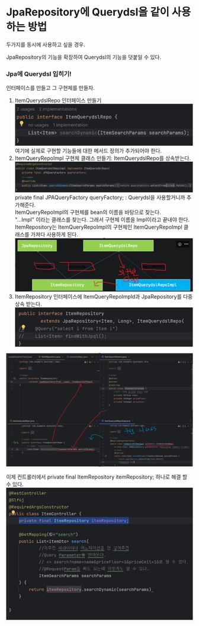 # JpaRepository에 Querydsl을 같이 사용하는 방법
두가지를 동시에 사용하고 싶을 경우.

JpaRepository의 기능을 확장하여 Querydsl의 기능을 덧붙일 수 있다.

### Jpa에 Querydsl 입히기!
인터페이스를 만들고 그 구현체를 만들자.

1. ItemQuerydslRepo 인터페이스 만들기
    ![alt text](image-49.png)  
    여기에 실제로 구현할 기능들에 대한 메서드 정의가 추가되어야 한다.
2. ItemQueryRepoImpl 구현체 클래스 만들기: ItemQuerydslRepo를 상속받는다.  
    ![alt text](image-50.png)  
    private final JPAQueryFactory queryFactory; : Querydsl을 사용할거니까 추가해준다.     
    ItemQueryRepoImpl의 구현체를 bean의 이름을 바탕으로 찾는다.  
    "...Impl" 이라는 클래스를 찾는다. 그래서 구현체 이름을 Impl이라고 끝내야 한다.  
    ItemRepository는 ItemQueryRepoImpl의 구현체인 ItemQueryRepoImpl 클래스를 가져다 사용하게 된다.  
    ![alt text](image-53.png)
3. ItemRepository 인터페이스에 ItemQueryRepoImpld과 JpaRepository를 다중상속 받는다.
    ![alt text](image-51.png)

  
![alt text](image-54.png)

이제 컨트롤러에서 private final ItemRepository itemRepository; 하나로 해결 할 수 있다.  
![alt text](image-55.png)
